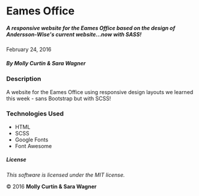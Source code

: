 # Eames Office

##### A responsive website for the Eames Office based on the design of Andersson-Wise's current website...now with SASS!

February 24, 2016

##### By Molly Curtin & Sara Wagner

### Description

A website for the Eames Office using responsive design layouts we learned this week - sans Bootstrap but with SCSS!


### Technologies Used

* HTML
* SCSS
* Google Fonts
* Font Awesome


##### License

*This software is licensed under the MIT license.*

&copy; 2016 **Molly Curtin &amp; Sara Wagner**
